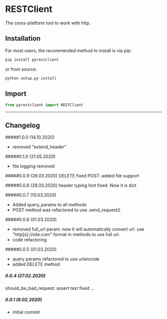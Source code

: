 # RESTClient
The cross-platform tool to work with http.


## Installation
For most users, the recommended method to install is via pip:
```cmd
pip install pyrestclient
```

or from source:

```cmd
python setup.py install
```

## Import
```python
from pyrestclient import RESTClient
```
---

## Changelog
#####1.0.0 (14.10.2020)
- removed "extend_header"


#####0.1.0 (21.05.2020)
- file logging removed

#####0.0.9 (28.03.2020)
DELETE fixed
POST: added file support

#####0.0.8 (28.03.2020)
header typing hint fixed. Now it is dict

#####0.0.7 (10.03.2020)
- Added query_params to all methods
- POST method was refactored to use .send_request()


#####0.0.6 (01.03.2020)
- removed full_url param. now it will automatically convert url. use "http[s]://site.com" format in methods to use full url.
- code refactoring

#####0.0.5 (01.03.2020)
- query params refactored to use urlencode
- added DELETE method

##### 0.0.4 (27.02.2020)
should_be_bad_request: assert text fixed
...

##### 0.0.1 (9.02.2020)
- initial commit